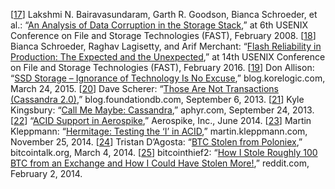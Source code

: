 [[17](ch07.html#Bairavasundaram2008vx-marker)] Lakshmi N. Bairavasundaram, Garth R.
Goodson, Bianca Schroeder, et al.:
“[An Analysis of Data
Corruption in the Storage Stack](http://research.cs.wisc.edu/adsl/Publications/corruption-fast08.pdf),” at 6th USENIX Conference on File and Storage
Technologies (FAST), February 2008. [[18](ch07.html#Schroeder2016us-marker)] Bianca Schroeder, Raghav Lagisetty, and Arif Merchant:
“[Flash
Reliability in Production: The Expected and the Unexpected](https://www.usenix.org/conference/fast16/technical-sessions/presentation/schroeder),” at 14th USENIX Conference on
File and Storage Technologies (FAST), February 2016. [[19](ch07.html#Allison2015ta-marker)] Don Allison:
“[SSD Storage – Ignorance of Technology Is No
Excuse](https://blog.korelogic.com/blog/2015/03/24),” blog.korelogic.com, March 24, 2015. [[20](ch07.html#Scherer2013vz-marker)] Dave Scherer:
“[Those Are Not
Transactions (Cassandra 2.0)](http://web.archive.org/web/20150526065247/http://blog.foundationdb.com/those-are-not-transactions-cassandra-2-0),” blog.foundationdb.com, September 6, 2013. [[21](ch07.html#Kingsbury2013ti_ch7-marker)] Kyle Kingsbury:
“[Call Me Maybe: Cassandra](http://aphyr.com/posts/294-call-me-maybe-cassandra/),”
aphyr.com, September 24, 2013. [[22](ch07.html#Aerospike2014wa-marker)] “[ACID
Support in Aerospike](http://www.aerospike.com/docs/architecture/assets/AerospikeACIDSupport.pdf),” Aerospike, Inc., June 2014. [[23](ch07.html#Kleppmann2014ut-marker)] Martin Kleppmann:
“[Hermitage:
Testing the ‘I’ in ACID](http://martin.kleppmann.com/2014/11/25/hermitage-testing-the-i-in-acid.html),” martin.kleppmann.com, November 25, 2014. [[24](ch07.html#DAgosta2014uy-marker)] Tristan D’Agosta:
“[BTC Stolen from Poloniex](https://bitcointalk.org/index.php?topic=499580),”
bitcointalk.org, March 4, 2014. [[25](ch07.html#bitcointhief2014wt-marker)] bitcointhief2:
“[How
I Stole Roughly 100 BTC from an Exchange and How I Could Have Stolen More!](http://www.reddit.com/r/Bitcoin/comments/1wtbiu/how_i_stole_roughly_100_btc_from_an_exchange_and/),” reddit.com,
February 2, 2014.
